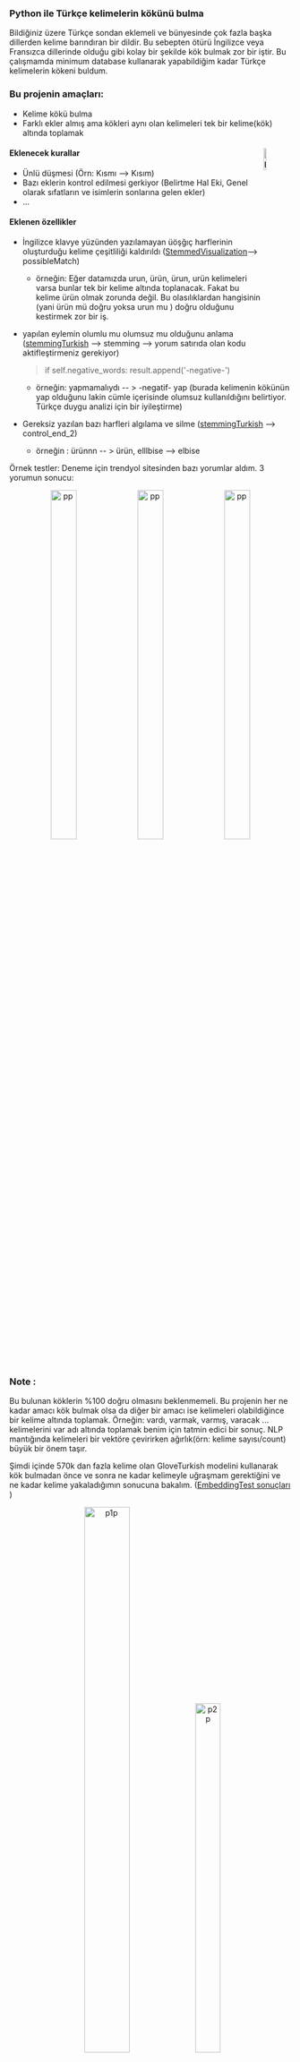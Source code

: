 ### Python ile Türkçe kelimelerin kökünü bulma

Bildiğiniz üzere Türkçe sondan eklemeli ve bünyesinde çok fazla başka dillerden kelime barındıran bir dildir. Bu sebepten ötürü İngilizce veya Fransızca dillerinde olduğu gibi kolay bir şekilde kök bulmak zor bir iştir. Bu çalışmamda minimum database kullanarak yapabildiğim kadar Türkçe kelimelerin kökeni buldum. 

### Bu projenin amaçları:
 - Kelime kökü bulma
 - Farklı ekler almış ama kökleri aynı olan kelimeleri tek bir kelime(kök) altında toplamak

#### Eklenecek kurallar <img src="https://user-images.githubusercontent.com/86206193/233212314-1e7d51e9-d80e-4f13-a260-488a41429156.jpg" alt="pp" width="10%" height="10%" align ='right'/>

- Ünlü düşmesi (Örn: Kısmı --> Kısım)
- Bazı eklerin kontrol edilmesi gerkiyor (Belirtme Hal Eki, Genel olarak sıfatların ve isimlerin sonlarına gelen ekler)
- ...

#### Eklenen özellikler
- İngilizce klavye yüzünden yazılamayan üöşğıç harflerinin oluşturduğu kelime çeşitliliği kaldırıldı ([StemmedVisualization](https://github.com/iskenderaltns/StemmingTurkish/blob/main/StemmedVisualization.ipynb)--> possibleMatch)
  - örneğin: Eğer datamızda urun, ürün, ürun, urün kelimeleri varsa bunlar tek bir kelime altında toplanacak. Fakat bu kelime ürün olmak zorunda değil. Bu olasılıklardan hangisinin (yani ürün mü doğru yoksa urun mu ) doğru olduğunu kestirmek zor bir iş. 
- yapılan eylemin olumlu mu olumsuz mu olduğunu anlama ([stemmingTurkish](https://github.com/iskenderaltns/StemmingTurkish/blob/main/stemmingTurkish.py) --> stemming --> yorum satırıda olan kodu aktifleştirmeniz gerekiyor) 

   > if self.negative_words: result.append('-negative-')
  - örneğin: yapmamalıydı -- > -negatif- yap (burada kelimenin kökünün yap olduğunu lakin cümle içerisinde olumsuz kullanıldığını belirtiyor. Türkçe duygu analizi için bir iyileştirme)
 
- Gereksiz yazılan bazı harfleri algılama ve silme ([stemmingTurkish](https://github.com/iskenderaltns/StemmingTurkish/blob/main/stemmingTurkish.py) --> control_end_2)
  - örneğin : ürünnn -- > ürün, elllbise --> elbise
 
 Örnek testler: 
   Deneme için trendyol sitesinden bazı yorumlar aldım. 3 yorumun sonucu: 
   

<p align="center">
  <img src="https://user-images.githubusercontent.com/86206193/233211636-2165fbf1-099c-46a6-9e2f-4a69ffd2838c.png" alt="pp" width="30%" height="40%"/>
  <img src="https://user-images.githubusercontent.com/86206193/233211641-7e860227-3818-4490-a9cd-42590d37f87b.png" alt="pp" width="30%" height="40%"/>
  <img src="https://user-images.githubusercontent.com/86206193/233211643-7c4f5de5-fc15-41f5-895d-e0afefccccde.png"" alt="pp" width="30%" height="40%"/>
</p>
   
### Note :
Bu bulunan köklerin %100 doğru olmasını beklenmemeli. Bu projenin her ne kadar amacı kök bulmak olsa da diğer bir amacı ise kelimeleri olabildiğince bir kelime altında toplamak. 
Örneğin: vardı, varmak, varmış, varacak ... kelimelerini var adı altında toplamak benim için tatmin edici bir sonuç. NLP mantığında kelimeleri bir vektöre çevirirken ağırlık(örn: kelime sayısı/count) büyük bir önem taşır. 

Şimdi içinde 570k dan fazla kelime olan GloveTurkish modelini kullanarak kök bulmadan önce ve sonra ne kadar kelimeyle uğraşmam gerektiğini ve ne kadar kelime yakaladığımın sonucuna bakalım. ([EmbeddingTest sonuçları ](https://github.com/iskenderaltns/StemmingTurkish/blob/main/EmbeddingTest.ipynb)) 

<p align="center">
  <img src="https://user-images.githubusercontent.com/86206193/233216130-1ede560b-17e3-4f1e-ba34-75e776231af8.png" alt="p1p" width="40%" height="50%"/>
  <img src="https://user-images.githubusercontent.com/86206193/233216125-fbb14c7f-b657-4b06-a962-a6ad0b4c11ca.png"" alt="p2p" width="30%" height="40%"/>
</p>

Burada gördüğünüz üzere kelimelerin kökeni bulunmadan önce 2808 kelimenin 2717 tanesini yakalayabiliyoruz. 
Kelimelerin kökünü bulduktan sonra ise toplam kelime sayımız 1678 oluyor ve bunlardan 1347 tanesini yakalayabiliyoruz. Sonuç daha da güzel olabilir. Bu testi trendyoldan aldığım 2k'dan fazla ürün yorumlarıyla yaptım. Haliyle eksik veya yanlış yazılmış kelimeler de var. Buradan çıkan sonuç ise bine yakın kelimenin köklerini bularak bunları köklerinin altında topladım. Bu yapacağım eğitimde(train-test) daha hızlı ve daha doğru bir sonuç verebilmesini sağlar. 

şimdi ise bunları WordCloud ile görselleştirelim. Bunu yaparken bazı duraksama kelimelerini (stop words) kaldırdım.
#### ilk olarak stemming yapmadan en sık geçen kelimelere bakalım.
<p align="center">
  <img src="https://user-images.githubusercontent.com/86206193/233217845-bc6fab8f-9a01-4144-9f0e-fdeb2b43a73f.png" alt="p1p" width="45%" height="30%"/>
</p>

Gördüğünüz gibi beğendim, alınmalı vs. kelimeler biraz rahatsız ediyor. 
#### Şimdi ise stemming yaptıktan sonraki en sık geçen kelimelere bakalım. 

<p align="center">
  <img src="https://user-images.githubusercontent.com/86206193/233218574-47bb5d6b-b863-4b2b-b346-0e66afdd517c.png" alt="p1p" width="45%" height="30%"/>
</p>


Öneri: Database biraz daha sıfat ve isim yükleyerek doğruluk oranı arttırılabilir. (Bu sıfat ve isimler daha çok sonunda ek varmış gibi görünenlerden olacak. Örneğin kadın ve sandın kelimeleri, bu kelimeler -dın ile bitiyor. Bilgisayar bunu ise 2.tekil şahıs geçmiş zaman olarak algılıyor. Bu durumda kök olarak -ka ve -san verecek. Fakat datamızda kadın kelimesi olduğu için bunu yapamıyor.)   


